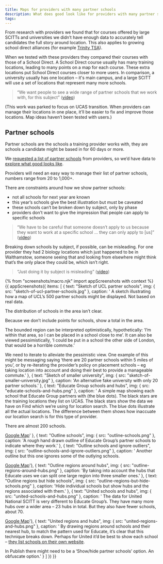 ```yaml
---
title: Maps for providers with many partner schools
description: What does good look like for providers with many partner schools?
tags:
---
```


From research with providers we found that for courses offered by large SCITTs and universities we didn’t have enough data to accurately tell candidates the full story around location. This also applies to growing school direct alliances (for example [Trinity TSA](https://find-postgraduate-teacher-training.education.gov.uk/course/1YF/2QL9)).

When we tested with these providers they compared their courses with those of a School Direct. A School Direct course usually has many training locations, leading to many points on a map for each course. These extra locations put School Direct courses closer to more users. In comparison, a university usually has one location – it's main campus, and a large SCITT will use a set of locations that represent many more schools.

> “We want people to see a wide range of partner schools that we work with, for this subject” ([video](https://lookback.io/watch/j7XGfjfS8Bh4WrSzz?t=19m18s))

(This work was parked to focus on UCAS transition. When providers can manage their locations in one place, it’ll be easier to fix and improve those locations. Map ideas haven’t been tested with users.)

## Partner schools

Partner schools are the schools a training provider works with, they are schools a candidate might be based in for 60 days or more.

We [requested a list of partner schools](https://trello.com/c/HYCOt7Od/733-collect-a-couple-of-sets-of-school-locations-from-large-scitts-and-universities) from providers, so we’d have data to [explore what good looks like](https://trello.com/c/YqMogW7u/735-design-what-good-looks-like-for-uni-and-national-scitt-locations).

Providers will need an easy way to manage their list of partner schools, numbers range from 20 to 1,000+.

There are constraints around how we show partner schools:

*   not all schools for next year are known
*   this year’s schools give the best illustration but must be caveated
*   these schools can’t be broken down by subject, only by phase
*   providers don’t want to give the impression that people can apply to specific schools

> “We have to be careful that someone doesn’t apply to us because they want to work at a specific school … they can only apply to \[us\]” ([video](https://lookback.io/watch/j7XGfjfS8Bh4WrSzz?t=48m2.26s))

Breaking down schools by subject, if possible, can be misleading. For one provider they had 2 biology locations which just happened to be in Walthamstow, someone seeing that and looking from elsewhere might think that’s the only place they could be, which isn’t right.

> “Just doing it by subject is misleading” ([video](https://lookback.io/watch/j7XGfjfS8Bh4WrSzz?t=1h17m12.81s))

{% from "screenshots/macro.njk" import appScreenshots with context %}
{{ appScreenshots({
  items: [
    { text: "Sketch of UCL partner schools",
      img: { src: "sketch-of-ucl-partner-schools.jpg" },
      caption: '
A sketch illustrating how a map of UCL’s 500 partner schools might be displayed. Not based on real data.

The distribution of schools in the area isn’t clear.

Because we don’t include points for schools, show a total in the area.

The bounded region can be interpreted optimistically, hypothetically: ‘I’m within that area, so I can be placed in a school close to me’. It can also be viewed pessimistically, ‘I could be put in a school the other side of London, that would be a horrible commute.’

We need to iterate to alleviate the pessimistic view. One example of this might be messaging saying ‘there are 20 partner schools within 5 miles of you’, or by re-iterating the provider’s policy on placement schools – eg taking location into account and doing their best to provide a manageable commute.'
    },
    { text: "Sketch of smaller university",
      img: { src: "sketch-of-smaller-university.jpg" },
      caption: 'An alternative fake university with only 20 partner schools.'
    },
    { text: "Educate Group schools and hubs",
      img: { src: "educate-schools-and-hubs.png" },
      caption: '
A simple map showing each school that Educate Group partners with (the blue dots). The black stars are the training locations they list on UCAS. The black stars show the data we have on Find which we’re using for location search. The blue dots illustrate all the actual locations. The difference between them shows how inaccuate our location search is for this type of provider.

There are almost 200 schools.

[Google Map](https://www.google.com/maps/d/u/1/edit?mid=1bkUM7X4NML3-fkRSVtRbBe-uo9c1Vaoe&ll=52.768288612172654%2C-1.9754494999999679&z=7)' },
    { text: "Outline schools",
      img: { src: "outline-schools.png" },
      caption: 'A rough hand drawn outline of Educate Group’s partner schools to indicate where they work.'
    },
    { text: "Outline schools and ignore outliers",
      img: { src: "outline-schools-and-ignore-outliers.png" },
      caption: '
Another outline but this one ignores some of the outlying schools.

[Google Map](https://www.google.com/maps/d/u/1/edit?mid=1qGoXy_eDE6amZYWkF_JwgsBcB-XR4uxm&ll=53.63114770019044%2C-1.3202538000000459&z=7)'},
    { text: "Outline regions around hubs",
      img: { src: "outline-regions-around-hubs.png" },
      caption: 'By taking into account the hubs that Educate uses we can split one large region into three smaller ones.' },
    { text: "Outline regions but hide schools",
      img: { src: "outline-regions-but-hide-schools.png" },
      caption: 'Hide individual schools but show hubs and the regions associated with them.' },
    { text: "United schools and hubs",
      img: { src: "united-schools-and-hubs.png" },
      caption: '
The data for United National SCITT is very different to Educate Group’s. They have many more hubs over a wider area – 23 hubs in total. But they also have fewer schools, about 70.

[Google Map](https://www.google.com/maps/d/u/1/edit?mid=1Mwtq1HM9bDMfgQ9UvlDNzc-9sUilhjFs&ll=52.66492574421534%2C-0.9992265000000771&z=7)'},
    { text: "United regions and hubs",
      img: { src: "united-regions-and-hubs.png" },
      caption: '
By drawing regions around schools and their nearest hub, to match the pattern used for Educate, it’s clear that this technique breaks down. Perhaps for United it’d be best to show each school – [they list schools on their own website](https://www.unitedteaching.org.uk/about-us/our-schools).

In Publish there might need to be a ‘Show/hide partner schools’ option. An obfuscate option.'
    }
  ]
}) }}
